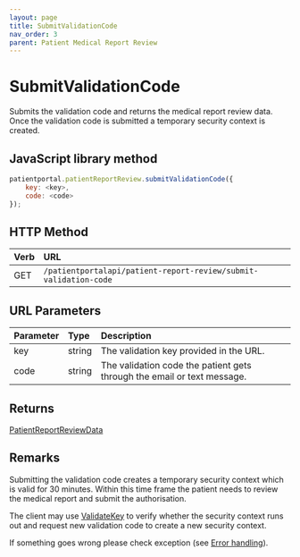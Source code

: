 ```yaml
---
layout: page
title: SubmitValidationCode
nav_order: 3
parent: Patient Medical Report Review
---
```


# SubmitValidationCode

Submits the validation code and returns the medical report review data. Once the validation code is submitted a temporary security context is created.

## JavaScript library method

```javascript
patientportal.patientReportReview.submitValidationCode({
    key: <key>,
    code: <code>
});
```

## HTTP Method

| Verb | URL                                               |
|:-----|:--------------------------------------------------|
| GET | `/patientportalapi/patient-report-review/submit-validation-code` |

## URL Parameters

| Parameter | Type   | Description                                                 |
|:----------|:-------|:------------------------------------------------------------|
| key | string | The validation key provided in the URL. |
| code | string | The validation code the patient gets through the email or text message. |

## Returns

[PatientReportReviewData](../objects-and-data-types/patientreportreviewdata)

## Remarks

Submitting the validation code creates a temporary security context which is valid for 30 minutes. Within this time frame the patient needs to review the medical report and submit the authorisation.

The client may use [ValidateKey](../patient-medical-report-review/validatekey) to verify whether the security context runs out and request new validation code to create a new security context.

If something goes wrong please check exception (see [Error handling](../error-handling/error-handling)).
